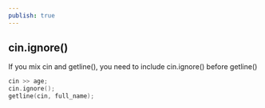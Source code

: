 ```yaml
---  
publish: true  
---  
```

  
## cin.ignore()  
If you mix cin and getline(), you need to include cin.ignore() before getline()  
  
```cpp  
cin >> age;  
cin.ignore();  
getline(cin, full_name);  
```